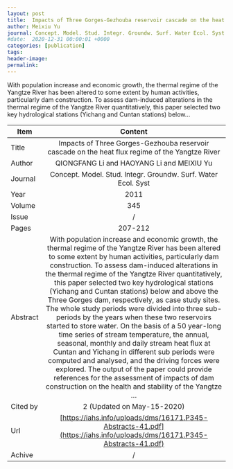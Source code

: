 ```yaml
---
layout: post
title:  Impacts of Three Gorges-Gezhouba reservoir cascade on the heat flux regime of the Yangtze River
author: Meixiu Yu
journal: Concept. Model. Stud. Integr. Groundw. Surf. Water Ecol. Syst
#date:  2020-12-31 00:00:01 +0000
categories: [publication]
tags: 
header-image: 
permalink: 
---
```

With population increase and economic growth, the thermal regime of the Yangtze River has been altered to some extent by human activities, particularly dam construction. To assess dam-induced alterations in the thermal regime of the Yangtze River quantitatively, this paper selected two key hydrological stations (Yichang and Cuntan stations) below...
<!--the above is the excerpt-->
<!--more-->
<!--the following is the text-->


| Item           | Content    |
| ---------------|:-----------:|
| Title          | Impacts of Three Gorges-Gezhouba reservoir cascade on the heat flux regime of the Yangtze River     |
| Author         | QIONGFANG Li and HAOYANG Li and MEIXIU Yu    |
| Journal        | Concept. Model. Stud. Integr. Groundw. Surf. Water Ecol. Syst   |
| Year           | 2011      |
| Volume         | 345	   |
| Issue          | /	   |
| Pages          | 207-212	   |
| Abstract       | With population increase and economic growth, the thermal regime of the Yangtze River has been altered to some extent by human activities, particularly dam construction. To assess dam-induced alterations in the thermal regime of the Yangtze River quantitatively, this paper selected two key hydrological stations (Yichang and Cuntan stations) below and above the Three Gorges dam, respectively, as case study sites. The whole study periods were divided into three sub-periods by the years when these two reservoirs started to store water. On the basis of a 50 year-long time series of stream temperature, the annual, seasonal, monthly and daily stream heat flux at Cuntan and Yichang in different sub periods were computed and analysed, and the driving forces were explored. The output of the paper could provide references for the assessment of impacts of dam construction on the health and stability of the Yangtze …	 |
| Cited by			 | 2 (Updated on May-15-2020)   |
| Url  					 | [https://iahs.info/uploads/dms/16171.P345-Abstracts-41.pdf](https://iahs.info/uploads/dms/16171.P345-Abstracts-41.pdf)		   |
| Achive 	       | /		 |

